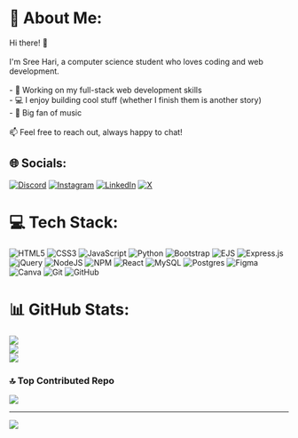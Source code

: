 # 💫 About Me:
Hi there! 👋  <br><br>I'm Sree Hari, a computer science student who loves coding and web development.  <br><br>- 🌱 Working on my full-stack web development skills<br>- 💻 I enjoy building cool stuff (whether I finish them is another story)  <br>- 🎵 Big fan of music  <br><br>📫 Feel free to reach out, always happy to chat!  <br>


## 🌐 Socials:
[![Discord](https://img.shields.io/badge/Discord-%237289DA.svg?logo=discord&logoColor=white)](https://discord.gg/srhxri) [![Instagram](https://img.shields.io/badge/Instagram-%23E4405F.svg?logo=Instagram&logoColor=white)](https://instagram.com/srhxrii) [![LinkedIn](https://img.shields.io/badge/LinkedIn-%230077B5.svg?logo=linkedin&logoColor=white)](https://linkedin.com/in/thesrhari) [![X](https://img.shields.io/badge/X-black.svg?logo=X&logoColor=white)](https://x.com/thesrhari) 

# 💻 Tech Stack:
![HTML5](https://img.shields.io/badge/html5-%23E34F26.svg?style=for-the-badge&logo=html5&logoColor=white) ![CSS3](https://img.shields.io/badge/css3-%231572B6.svg?style=for-the-badge&logo=css3&logoColor=white) ![JavaScript](https://img.shields.io/badge/javascript-%23323330.svg?style=for-the-badge&logo=javascript&logoColor=%23F7DF1E) ![Python](https://img.shields.io/badge/python-3670A0?style=for-the-badge&logo=python&logoColor=ffdd54) ![Bootstrap](https://img.shields.io/badge/bootstrap-%238511FA.svg?style=for-the-badge&logo=bootstrap&logoColor=white) ![EJS](https://img.shields.io/badge/ejs-%23B4CA65.svg?style=for-the-badge&logo=ejs&logoColor=black) ![Express.js](https://img.shields.io/badge/express.js-%23404d59.svg?style=for-the-badge&logo=express&logoColor=%2361DAFB) ![jQuery](https://img.shields.io/badge/jquery-%230769AD.svg?style=for-the-badge&logo=jquery&logoColor=white) ![NodeJS](https://img.shields.io/badge/node.js-6DA55F?style=for-the-badge&logo=node.js&logoColor=white) ![NPM](https://img.shields.io/badge/NPM-%23CB3837.svg?style=for-the-badge&logo=npm&logoColor=white) ![React](https://img.shields.io/badge/react-%2320232a.svg?style=for-the-badge&logo=react&logoColor=%2361DAFB) ![MySQL](https://img.shields.io/badge/mysql-4479A1.svg?style=for-the-badge&logo=mysql&logoColor=white) ![Postgres](https://img.shields.io/badge/postgres-%23316192.svg?style=for-the-badge&logo=postgresql&logoColor=white) ![Figma](https://img.shields.io/badge/figma-%23F24E1E.svg?style=for-the-badge&logo=figma&logoColor=white) ![Canva](https://img.shields.io/badge/Canva-%2300C4CC.svg?style=for-the-badge&logo=Canva&logoColor=white) ![Git](https://img.shields.io/badge/git-%23F05033.svg?style=for-the-badge&logo=git&logoColor=white) ![GitHub](https://img.shields.io/badge/github-%23121011.svg?style=for-the-badge&logo=github&logoColor=white)
# 📊 GitHub Stats:
![](https://github-readme-stats.vercel.app/api?username=thesrhari&theme=dark&hide_border=false&include_all_commits=false&count_private=false)<br/>
![](https://github-readme-streak-stats.herokuapp.com/?user=thesrhari&theme=dark&hide_border=false)<br/>
![](https://github-readme-stats.vercel.app/api/top-langs/?username=thesrhari&theme=dark&hide_border=false&include_all_commits=false&count_private=false&layout=compact)

### 🔝 Top Contributed Repo
![](https://github-contributor-stats.vercel.app/api?username=thesrhari&limit=5&theme=dark&combine_all_yearly_contributions=true)

---
[![](https://visitcount.itsvg.in/api?id=thesrhari&icon=0&color=0)](https://visitcount.itsvg.in)
